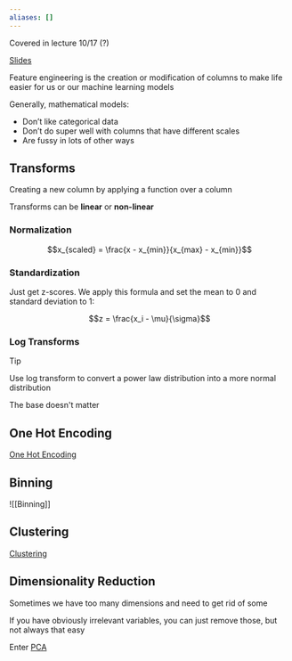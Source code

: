 ```yaml
---
aliases: []
---
```

Covered in lecture 10/17 (?)

[Slides](https://docs.google.com/presentation/d/1zE54CPwDybdcAziepPob7hqC_aEEogAfsD7wZKLn-m0/edit#slide=id.g2848ac0f2f8_0_203)

Feature engineering is the creation or modification of columns to make life easier for us or our machine learning models

Generally, mathematical models:

- Don’t like categorical data
- Don’t do super well with columns that have different scales
- Are fussy in lots of other ways

## Transforms

Creating a new column by applying a function over a column

Transforms can be **linear** or **non-linear**

### Normalization

$$x_{scaled} = \frac{x - x_{min}}{x_{max} - x_{min}}$$

### Standardization

Just get z-scores.
We apply this formula and set the mean to 0 and standard deviation to 1:

$$z = \frac{x_i - \mu}{\sigma}$$

### Log Transforms

> [!tip]
> Use log transform to convert a power law distribution into a more normal distribution

The base doesn't matter

## One Hot Encoding

[One Hot Encoding](<One Hot Encoding.md>)

## Binning

![[Binning]]

## Clustering

[Clustering](Clustering.md)

## Dimensionality Reduction

Sometimes we have too many dimensions and need to get rid of some

If you have obviously irrelevant variables, you can just remove those, but not always that easy

Enter [PCA](PCA.md)